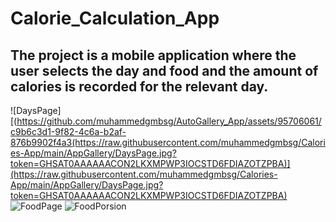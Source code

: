 # Calorie_Calculation_App
## The project is a mobile application where the user selects the day and food and the amount of calories is recorded for the relevant day.

![DaysPage][(https://github.com/muhammedgmbsg/AutoGallery_App/assets/95706061/c9b6c3d1-9f82-4c6a-b2af-876b9902f4a3(https://raw.githubusercontent.com/muhammedgmbsg/Calories-App/main/AppGallery/DaysPage.jpg?token=GHSAT0AAAAAACON2LKXMPWP3IOCSTD6FDIAZOTZPBA)](https://raw.githubusercontent.com/muhammedgmbsg/Calories-App/main/AppGallery/DaysPage.jpg?token=GHSAT0AAAAAACON2LKXMPWP3IOCSTD6FDIAZOTZPBA)
![FoodPage](https://github.com/muhammedgmbsg/AutoGallery_App/assets/95706061/9fc74bd2-36f4-47a8-86d7-476f8dd4a278)
![FoodPorsion](https://github.com/muhammedgmbsg/AutoGallery_App/assets/95706061/f0a321a7-84df-4a2d-ad77-6809ce92553e)
